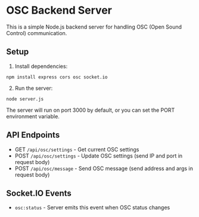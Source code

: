 
# OSC Backend Server

This is a simple Node.js backend server for handling OSC (Open Sound Control) communication.

## Setup

1. Install dependencies:
```
npm install express cors osc socket.io
```

2. Run the server:
```
node server.js
```

The server will run on port 3000 by default, or you can set the PORT environment variable.

## API Endpoints

- GET `/api/osc/settings` - Get current OSC settings
- POST `/api/osc/settings` - Update OSC settings (send IP and port in request body)
- POST `/api/osc/message` - Send OSC message (send address and args in request body)

## Socket.IO Events

- `osc:status` - Server emits this event when OSC status changes
